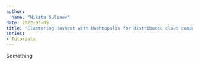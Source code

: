 ```yaml
---
author:
  name: "Nikita Guliaev"
date: 2022-03-05
title: 'Clustering Hashcat with Hashtopolis for distributed cloud computing'
series:
- Tutorials
---
```

Something